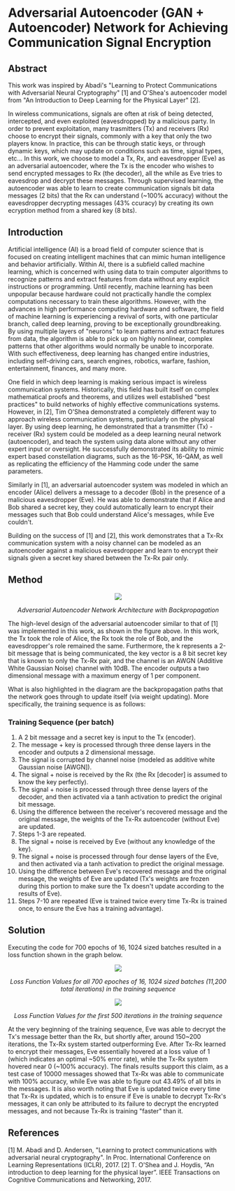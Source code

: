 # Adversarial Autoencoder (GAN + Autoencoder) Network for Achieving Communication Signal Encryption

## Abstract
This work was inspired by Abadi's "Learning to Protect Communications with Adversarial Neural Cryptography" [1] and O'Shea's autoencoder model from "An Introduction to Deep Learning for the Physical Layer" [2].  

In wireless communications, signals are often at risk of being detected, intercepted, and even exploited (eavesdropped) by a malicious party. In order to prevent exploitation, many trasmitters (Tx) and receivers (Rx) choose to encrypt their signals, commonly with a key that only the two players know. In practice, this can be through static keys, or through dynamic keys, which may update on conditions such as time, signal types, etc... In this work, we choose to model a Tx, Rx, and eavesdropper (Eve) as an adversarial autoencoder, where the Tx is the encoder who wishes to send encrypted messages to Rx (the decoder), all the while as Eve tries to eavesdrop and decrypt these messages. Through supervised learning, the autoencoder was able to learn to create communication signals bit data messages (2 bits) that the Rx can understand (~100% accuracy) without the eavesdropper decrypting messages (43% ccuracy) by creating its own ecryption method from a shared key (8 bits).  

## Introduction
Artificial intelligence (AI) is a broad field of computer science that is focused on creating intelligent machines that can mimic human intelligence and behavior artificially. Within AI, there is a subfield called machine learning, which is concerned with using data to train computer algorithms to recognize patterns and extract features from data without any explicit instructions or programming. Until recently, machine learning has been unpopular because hardware could not practically handle the complex computations necessary to train these algorithms. However, with the advances in high performance computing hardware and software, the field of machine learning is experiencing a revival of sorts, with one particular branch, called deep learning, proving to be exceptionally groundbreaking. By using multiple layers of "neurons" to learn patterns and extract features from data, the algorithm is able to pick up on highly nonlinear, complex patterns that other algorithms would normally be unable to incorporate. With such effectiveness, deep learning has changed entire industries, including self-driving cars, search engines, robotics, warfare, fashion, entertainment, finances, and many more.  

One field in which deep learning is making serious impact is wireless communication systems. Historically, this field has built itself on complex mathematical proofs and theorems, and utilizes well established "best practices" to build networks of highly effective communications systems. However, in [2], Tim O'Shea demonstrated a completely different way to approach wireless communication systems, particularly on the physical layer. By using deep learning, he demonstrated that a transmitter (Tx) - receiver (Rx) system could be modeled as a deep learning neural network (autoencoder), and teach the system using data alone without any other expert input or oversight. He successfully demonstrated its ability to mimic expert based constellation diagrams, such as the 16-PSK, 16-QAM, as well as replicating the efficiency of the Hamming code under the same parameters.  

Similarly in [1], an adversarial autoencoder system was modeled in which an encoder (Alice) delivers a message to a decoder (Bob) in the presence of a malicious eavesdropper (Eve). He was able to demonstrate that if Alice and Bob shared a secret key, they could automatically learn to encrypt their messages such that Bob could understand Alice's messages, while Eve couldn't. 

Building on the success of [1] and [2], this work demonstrates that a Tx-Rx communication system with a noisy channel can be modeled as an autoencoder against a malicious eavesdropper and learn to encrypt their signals given a secret key shared between the Tx-Rx pair only. 

## Method
<p align="center">
  <img src="https://user-images.githubusercontent.com/89391443/155038773-3f0f9674-ef18-4b17-ae2b-fc6b36f9e05d.png"/>
</p>  
<p align="center"> 
   <em>Adversarial Autoencoder Network Architecture with Backpropagation</em></p>  

The high-level design of the adversarial autoencoder similar to that of [1] was implemented in this work, as shown in the figure above. In this work, the Tx took the role of Alice, the Rx took the role of Bob, and the eavesdropper's role remained the same. Furthermore, the k represents a 2-bit message that is being communicated, the key vector is a 8 bit secret key that is known to only the Tx-Rx pair, and the channel is an AWGN (Additive White Gaussian Noise) channel with 10dB. The encoder outputs a two dimensional message with a maximum energy of 1 per component.  

What is also highlighted in the diagram are the backpropagation paths that the network goes through to update itself (via weight updating). More specifically, the training sequence is as follows:

### Training Sequence (per batch)
1. A 2 bit message and a secret key is input to the Tx (encoder).
2. The message + key is processed through three dense layers in the encoder and outputs a 2 dimensional message.
3. The signal is corrupted by channel noise (modeled as additive white Gaussian noise [AWGN]).
4. The signal + noise is received by the Rx (the Rx [decoder] is assumed to know the key perfectly).
5. The signal + noise is processed through three dense layers of the decoder, and then activated via a tanh activation to predict the original bit message.  
6. Using the difference between the receiver's recovered message and the original message, the weights of the Tx-Rx autoencoder (without Eve) are updated.
7. Steps 1-3 are repeated.
8. The signal + noise is received by Eve (without any knowledge of the key).
9. The signal + noise is processed through four dense layers of the Eve, and then activated via a tanh activation to predict the original message.  
10. Using the difference between Eve's recovered message and the original message, the weights of Eve are updated (Tx's weights are frozen during this portion to make sure the Tx doesn't update according to the results of Eve).
11. Steps 7-10 are repeated (Eve is trained twice every time Tx-Rx is trained once, to ensure the Eve has a training advantage).

## Solution
Executing the code for 700 epochs of 16, 1024 sized batches resulted in a loss function shown in the graph below.
<p align="center">
  <img src="https://user-images.githubusercontent.com/89391443/154609061-90bb066f-5a06-4d4d-bbaa-4294c98a6d8b.png"/>
</p>  
<p align="center"> 
  <em>Loss Function Values for all 700 epoches of 16, 1024 sized batches (11,200 total iterations) in the training sequence</em></p>  

<p align="center">
  <img src="https://user-images.githubusercontent.com/89391443/154606990-644fc5bb-c3e3-4419-b39c-c17e7500d564.png"/>
</p>  
<p align="center"> 
   <em>Loss Function Values for the first 500 iterations in the training sequence</em></p>  
  
At the very beginning of the training sequence, Eve was able to decrypt the Tx's message better than the Rx, but shortly after, around 150~200 iterations, the Tx-Rx system started outperforming Eve. After Tx-Rx learned to encrypt their messages, Eve essentially hovered at a loss value of 1 (which indicates an optimal ~50% error rate), while the Tx-Rx system hovered near 0 (~100% accuracy). The finals results support this claim, as a test case of 10000 messages showed that Tx-Rx was able to communicate with 100% accuracy, while Eve was able to figure out 43.49% of all bits in the messages. It is also worth noting that Eve is updated twice every time that Tx-Rx is updated, which is to ensure if Eve is unable to decrypt Tx-Rx's messages, it can only be attributed to its failure to decrypt the encrypted messages, and not because Tx-Rx is training "faster" than it.

## References
[1] M. Abadi and D. Andersen, "Learning to protect communications with adversarial neural cryptography". In Proc. International Conference on Learning Representations (ICLR), 2017.
[2] T. O'Shea and J. Hoydis, “An introduction to deep learning for the physical layer”. IEEE Transactions on Cognitive Communications and Networking, 2017.
